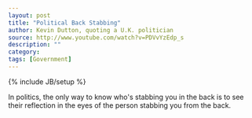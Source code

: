 ```yaml
---
layout: post
title: "Political Back Stabbing"
author: Kevin Dutton, quoting a U.K. politician
source: http://www.youtube.com/watch?v=PDVvYzEdp_s
description: ""
category:
tags: [Government]
---
```

{% include JB/setup %}

In politics, the only way to know who's stabbing you in the back is to see
their reflection in the eyes of the person stabbing you from the back.
